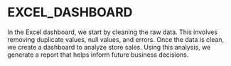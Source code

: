 # EXCEL_DASHBOARD
  In the Excel dashboard, we start by cleaning the raw data. This involves removing duplicate values, null values, and errors. Once the data is clean, we create a dashboard to analyze store sales. Using this analysis, we generate a report that helps inform future business decisions.
